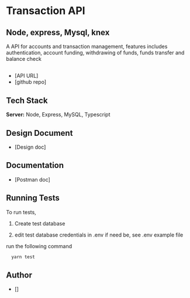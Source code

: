 # Transaction API
## Node, express, Mysql, knex

A API for accounts and transaction management, features includes authentication, account funding, withdrawing of funds,
funds transfer and balance check

##

- [API URL]
- [github repo]

## Tech Stack

**Server:** Node, Express, MySQL, Typescript

## Design Document

- [Design doc]

## Documentation

- [Postman doc]

## Running Tests

To run tests,

1. Create test database

2. edit test database credentials in .env if need be, see .env example file

run the following command

```bash
  yarn test
```

## Author

- []
